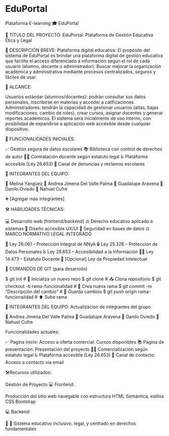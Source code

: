 # EduPortal
Plataforma E-learning
🎓 EduPortal

📌 TÍTULO DEL PROYECTO:
EduPortal: Plataforma de Gestión Educativa Ética y Legal

📝 DESCRIPCIÓN BREVE:
Plataforma digital educativa: El propósito del sistema de EduPortal es brindar una plataforma digital de gestión educativa que facilite el acceso diferenciado a información según el rol de cada usuario (alumno, docente o administrador). Buscar mejorar la organización académica y administrativa mediante procesos centralizados, seguros y fáciles de usar.

📝 ALCANCE:

Usuarios estándar (alumnos/docentes): podrán consultar sus datos personales, inscribirse en materias y acceder a calificaciones.
Administradores: tendrán la capacidad de gestionar usuarios (altas, bajas modificaciones, cambio de roles), crear cursos, asignar docentes y generar reportes académicos.
El sistema será inicialmente de uso interno, con posibilidad de expandirse a aplicación web accesible desde cualquier dispositivo.

🚀 FUNCIONALIDADES INICIALES:


✅ Gestión segura de datos escolares
📚 Biblioteca con control de derechos de autor
👩‍🏫 Contratación docente según estatuto legal
♿ Plataforma accesible (Ley 26.653)
📣 Canal de denuncias y reclamos escolares

👥 INTEGRANTES DEL EQUIPO:

👩 Melina Yangüez
👩 Andrea Jimena Del Valle Palma
👩 Guadalupe Aravena
👦 Danilo Oviedo
👦 Nahuel Cufre

➕ [Agregar más integrantes]

🛠️ HABILIDADES TÉCNICAS:

💻 Desarrollo web (frontend/backend)
⚖️ Derecho educativo aplicado a sistemas
🎨 Diseño accesible UX/UI
🔐 Seguridad en bases de datos
⚖️ MARCO NORMATIVO LEGAL INTEGRADO

📜 Ley 26.061 – Protección Integral de NNyA
🔒 Ley 25.326 – Protección de Datos Personales
♿ Ley 26.653 – Accesibilidad a la Información
👩‍🏫 Ley 14.473 – Estatuto Docente
🧠 [Opcional] Ley de Propiedad Intelectual

🧪 COMANDOS DE GIT (para desarrollo)

$ git init                             # 🚀 Inicializa un nuevo repo
$ git clone <repositorio>             # 📥 Clona repositorio
$ git checkout -b rama-funcionalidad  # 🌱 Crea nueva rama
$ git commit -m "Descripción del cambio"  # 💾 Guarda cambios
$ git push origin rama-funcionalidad  # ⬆️ Sube rama



👥 INTEGRANTES DEL EQUIPO:
Actualizacion de integrantes del grupo

👩 Andrea Jimena Del Valle Palma
👩 Guadalupe Aravena
👦 Danilo Oviedo
👦 Nahuel Cufre

Funcionalidades actuales: 

✅ Pagina inicio: Acceso a oferta comercial: Cursos disponibles
📚 Pagina de presentación: Presentación del proyecto 
👩‍🏫 Comercialización según estatuto legal
♿ Plataforma accesible (Ley 26.653)
📣 Canal de contacto: Acceso a contacto via email 

🛠️Recursos utilizados:

Gestión de Proyecto 
💻 Frontend:

Producción del  sitio web navegable con estructura HTML
Semántica, estilos CSS
Bootstrap

💻 Backend: 




🧪 🧠 Sistema educativo inclusivo, legal, y centrado en derechos fundamentales
